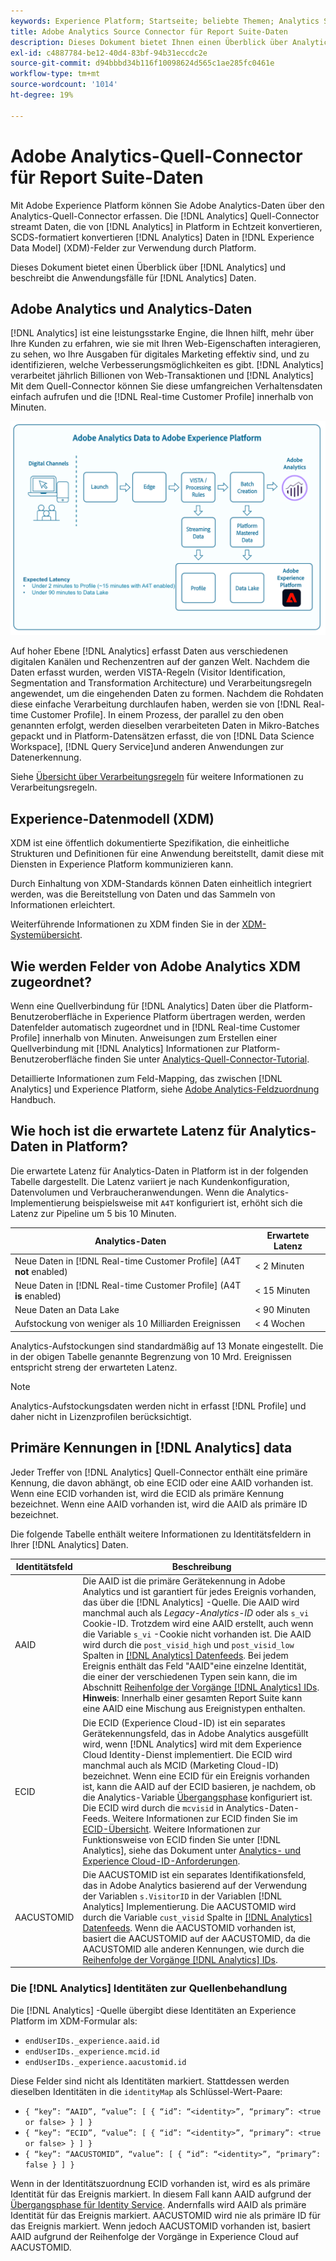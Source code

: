 ```yaml
---
keywords: Experience Platform; Startseite; beliebte Themen; Analytics Source Connector; Analytics; Analytics; AAID;
title: Adobe Analytics Source Connector für Report Suite-Daten
description: Dieses Dokument bietet Ihnen einen Überblick über Analytics und beschreibt die Anwendungsfälle für Analytics-Daten.
exl-id: c4887784-be12-40d4-83bf-94b31eccdc2e
source-git-commit: d94bbbd34b116f10098624d565c1ae285fc0461e
workflow-type: tm+mt
source-wordcount: '1014'
ht-degree: 19%

---
```


# Adobe Analytics-Quell-Connector für Report Suite-Daten

Mit Adobe Experience Platform können Sie Adobe Analytics-Daten über den Analytics-Quell-Connector erfassen. Die [!DNL Analytics] Quell-Connector streamt Daten, die von [!DNL Analytics] in Platform in Echtzeit konvertieren, SCDS-formatiert konvertieren [!DNL Analytics] Daten in [!DNL Experience Data Model] (XDM)-Felder zur Verwendung durch Platform.

Dieses Dokument bietet einen Überblick über [!DNL Analytics] und beschreibt die Anwendungsfälle für [!DNL Analytics] Daten.

## Adobe Analytics und Analytics-Daten

[!DNL Analytics] ist eine leistungsstarke Engine, die Ihnen hilft, mehr über Ihre Kunden zu erfahren, wie sie mit Ihren Web-Eigenschaften interagieren, zu sehen, wo Ihre Ausgaben für digitales Marketing effektiv sind, und zu identifizieren, welche Verbesserungsmöglichkeiten es gibt. [!DNL Analytics] verarbeitet jährlich Billionen von Web-Transaktionen und [!DNL Analytics] Mit dem Quell-Connector können Sie diese umfangreichen Verhaltensdaten einfach aufrufen und die [!DNL Real-time Customer Profile] innerhalb von Minuten.

![](./images/analytics-data-experience-platform.png)

Auf hoher Ebene [!DNL Analytics] erfasst Daten aus verschiedenen digitalen Kanälen und Rechenzentren auf der ganzen Welt. Nachdem die Daten erfasst wurden, werden VISTA-Regeln (Visitor Identification, Segmentation and Transformation Architecture) und Verarbeitungsregeln angewendet, um die eingehenden Daten zu formen. Nachdem die Rohdaten diese einfache Verarbeitung durchlaufen haben, werden sie von [!DNL Real-time Customer Profile]. In einem Prozess, der parallel zu den oben genannten erfolgt, werden dieselben verarbeiteten Daten in Mikro-Batches gepackt und in Platform-Datensätzen erfasst, die von [!DNL Data Science Workspace], [!DNL Query Service]und anderen Anwendungen zur Datenerkennung.

Siehe [Übersicht über Verarbeitungsregeln](https://experienceleague.adobe.com/docs/analytics/admin/admin-tools/processing-rules/processing-rules.html) für weitere Informationen zu Verarbeitungsregeln.

## Experience-Datenmodell (XDM)

XDM ist eine öffentlich dokumentierte Spezifikation, die einheitliche Strukturen und Definitionen für eine Anwendung bereitstellt, damit diese mit Diensten in Experience Platform kommunizieren kann.

Durch Einhaltung von XDM-Standards können Daten einheitlich integriert werden, was die Bereitstellung von Daten und das Sammeln von Informationen erleichtert.

Weiterführende Informationen zu XDM finden Sie in der [XDM-Systemübersicht](../../../xdm/home.md).

## Wie werden Felder von Adobe Analytics XDM zugeordnet?

Wenn eine Quellverbindung für [!DNL Analytics] Daten über die Platform-Benutzeroberfläche in Experience Platform übertragen werden, werden Datenfelder automatisch zugeordnet und in [!DNL Real-time Customer Profile] innerhalb von Minuten. Anweisungen zum Erstellen einer Quellverbindung mit [!DNL Analytics] Informationen zur Platform-Benutzeroberfläche finden Sie unter [Analytics-Quell-Connector-Tutorial](../../tutorials/ui/create/adobe-applications/analytics.md).

Detaillierte Informationen zum Feld-Mapping, das zwischen [!DNL Analytics] und Experience Platform, siehe [Adobe Analytics-Feldzuordnung](./mapping/analytics.md) Handbuch.

## Wie hoch ist die erwartete Latenz für Analytics-Daten in Platform?

Die erwartete Latenz für Analytics-Daten in Platform ist in der folgenden Tabelle dargestellt.  Die Latenz variiert je nach Kundenkonfiguration, Datenvolumen und Verbraucheranwendungen. Wenn die Analytics-Implementierung beispielsweise mit `A4T` konfiguriert ist, erhöht sich die Latenz zur Pipeline um 5 bis 10 Minuten.

| Analytics-Daten | Erwartete Latenz |
| -------------- | ---------------- |
| Neue Daten in [!DNL Real-time Customer Profile] (A4T **not** enabled) | &lt; 2 Minuten |
| Neue Daten in [!DNL Real-time Customer Profile] (A4T **is** enabled) | &lt; 15 Minuten |
| Neue Daten an Data Lake | &lt; 90 Minuten |
| Aufstockung von weniger als 10 Milliarden Ereignissen | &lt; 4 Wochen |

Analytics-Aufstockungen sind standardmäßig auf 13 Monate eingestellt. Die in der obigen Tabelle genannte Begrenzung von 10 Mrd. Ereignissen entspricht streng der erwarteten Latenz.

>[!NOTE]
>
>Analytics-Aufstockungsdaten werden nicht in erfasst [!DNL Profile] und daher nicht in Lizenzprofilen berücksichtigt.

## Primäre Kennungen in [!DNL Analytics] data

Jeder Treffer von [!DNL Analytics] Quell-Connector enthält eine primäre Kennung, die davon abhängt, ob eine ECID oder eine AAID vorhanden ist. Wenn eine ECID vorhanden ist, wird die ECID als primäre Kennung bezeichnet. Wenn eine AAID vorhanden ist, wird die AAID als primäre ID bezeichnet.

Die folgende Tabelle enthält weitere Informationen zu Identitätsfeldern in Ihrer [!DNL Analytics] Daten.

| Identitätsfeld | Beschreibung |
| --- | --- |
| AAID | Die AAID ist die primäre Gerätekennung in Adobe Analytics und ist garantiert für jedes Ereignis vorhanden, das über die [!DNL Analytics] -Quelle. Die AAID wird manchmal auch als *Legacy-Analytics-ID* oder als `s_vi` Cookie-ID. Trotzdem wird eine AAID erstellt, auch wenn die Variable `s_vi` -Cookie nicht vorhanden ist. Die AAID wird durch die `post_visid_high` und `post_visid_low` Spalten in [[!DNL Analytics] Datenfeeds](https://experienceleague.adobe.com/docs/analytics/export/analytics-data-feed/data-feed-contents/datafeeds-reference.html?lang=de). Bei jedem Ereignis enthält das Feld &quot;AAID&quot;eine einzelne Identität, die einer der verschiedenen Typen sein kann, die im Abschnitt [Reihenfolge der Vorgänge [!DNL Analytics] IDs](https://experienceleague.adobe.com/docs/id-service/using/reference/analytics-reference/analytics-order-of-operations.html). **Hinweis**: Innerhalb einer gesamten Report Suite kann eine AAID eine Mischung aus Ereignistypen enthalten. |
| ECID | Die ECID (Experience Cloud-ID) ist ein separates Gerätekennungsfeld, das in Adobe Analytics ausgefüllt wird, wenn [!DNL Analytics] wird mit dem Experience Cloud Identity-Dienst implementiert. Die ECID wird manchmal auch als MCID (Marketing Cloud-ID) bezeichnet. Wenn eine ECID für ein Ereignis vorhanden ist, kann die AAID auf der ECID basieren, je nachdem, ob die Analytics-Variable [Übergangsphase](https://experienceleague.adobe.com/docs/id-service/using/reference/analytics-reference/grace-period.html) konfiguriert ist. Die ECID wird durch die `mcvisid` in Analytics-Daten-Feeds. Weitere Informationen zur ECID finden Sie im [ECID-Übersicht](../../../identity-service/ecid.md). Weitere Informationen zur Funktionsweise von ECID finden Sie unter [!DNL Analytics], siehe das Dokument unter [Analytics- und Experience Cloud-ID-Anforderungen](https://experienceleague.adobe.com/docs/id-service/using/reference/analytics-reference/legacy-analytics.html?lang=de). |
| AACUSTOMID | Die AACUSTOMID ist ein separates Identifikationsfeld, das in Adobe Analytics basierend auf der Verwendung der Variablen `s.VisitorID` in der Variablen [!DNL Analytics] Implementierung. Die AACUSTOMID wird durch die Variable `cust_visid` Spalte in [[!DNL Analytics] Datenfeeds](https://experienceleague.adobe.com/docs/analytics/export/analytics-data-feed/data-feed-contents/datafeeds-reference.html). Wenn die AACUSTOMID vorhanden ist, basiert die AACUSTOMID auf der AACUSTOMID, da die AACUSTOMID alle anderen Kennungen, wie durch die [Reihenfolge der Vorgänge [!DNL Analytics] IDs](https://experienceleague.adobe.com/docs/id-service/using/reference/analytics-reference/analytics-order-of-operations.html). |

### Die [!DNL Analytics] Identitäten zur Quellenbehandlung

Die [!DNL Analytics] -Quelle übergibt diese Identitäten an Experience Platform im XDM-Formular als:

* `endUserIDs._experience.aaid.id`
* `endUserIDs._experience.mcid.id`
* `endUserIDs._experience.aacustomid.id`

Diese Felder sind nicht als Identitäten markiert. Stattdessen werden dieselben Identitäten in die `identityMap` als Schlüssel-Wert-Paare:

* `{ “key”: “AAID”, “value”: [ { “id”: “<identity>”, “primary”: <true or false> } ] }`
* `{ “key”: “ECID”, “value”: [ { “id”: “<identity>”, “primary”: <true or false> } ] }`
* `{ “key”: “AACUSTOMID”, “value”: [ { “id”: “<identity>”, “primary”: false } ] }`

Wenn in der Identitätszuordnung ECID vorhanden ist, wird es als primäre Identität für das Ereignis markiert. In diesem Fall kann AAID aufgrund der [Übergangsphase für Identity Service](https://experienceleague.adobe.com/docs/id-service/using/reference/analytics-reference/grace-period.html). Andernfalls wird AAID als primäre Identität für das Ereignis markiert. AACUSTOMID wird nie als primäre ID für das Ereignis markiert. Wenn jedoch AACUSTOMID vorhanden ist, basiert AAID aufgrund der Reihenfolge der Vorgänge in Experience Cloud auf AACUSTOMID.
